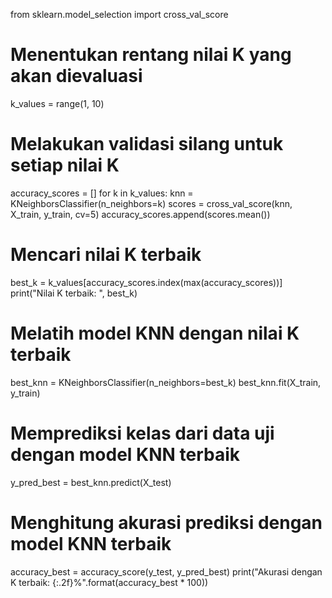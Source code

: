 from sklearn.model_selection import cross_val_score

# Menentukan rentang nilai K yang akan dievaluasi
k_values = range(1, 10)

# Melakukan validasi silang untuk setiap nilai K
accuracy_scores = []
for k in k_values:
    knn = KNeighborsClassifier(n_neighbors=k)
    scores = cross_val_score(knn, X_train, y_train, cv=5)
    accuracy_scores.append(scores.mean())

# Mencari nilai K terbaik
best_k = k_values[accuracy_scores.index(max(accuracy_scores))]
print("Nilai K terbaik: ", best_k)

# Melatih model KNN dengan nilai K terbaik
best_knn = KNeighborsClassifier(n_neighbors=best_k)
best_knn.fit(X_train, y_train)

# Memprediksi kelas dari data uji dengan model KNN terbaik
y_pred_best = best_knn.predict(X_test)

# Menghitung akurasi prediksi dengan model KNN terbaik
accuracy_best = accuracy_score(y_test, y_pred_best)
print("Akurasi dengan K terbaik: {:.2f}%".format(accuracy_best * 100))

